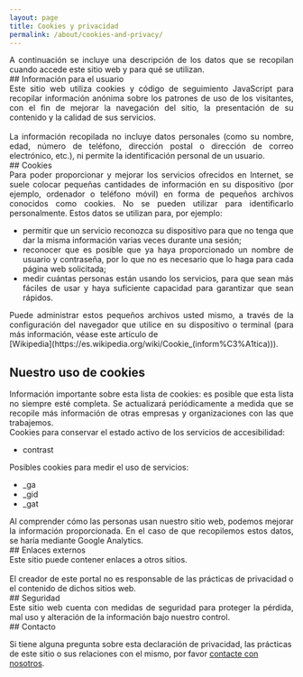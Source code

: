 ```yaml
---
layout: page
title: Cookies y privacidad
permalink: /about/cookies-and-privacy/
---
```

<div style="text-align: justify">
A continuación se incluye una descripción de los datos que se recopilan cuando accede este sitio web y para qué se utilizan.
</div>
## Información para el usuario
<div style="text-align: justify">
Este sitio web utiliza cookies y código de seguimiento JavaScript para recopilar información anónima sobre los patrones de uso de los visitantes, con el fin de mejorar la navegación del sitio, la presentación de su contenido y la calidad de sus servicios.
<br>
<br>
La información recopilada no incluye datos personales (como su nombre, edad, número de teléfono, dirección postal o dirección de correo electrónico, etc.), ni permite la identificación personal de un usuario.
</div>
## Cookies
<div style="text-align: justify">
Para poder proporcionar y mejorar los servicios ofrecidos en Internet, se suele colocar pequeñas cantidades de información en su dispositivo (por ejemplo, ordenador o teléfono móvil) en forma de pequeños archivos conocidos como cookies. No se pueden utilizar para identificarlo personalmente. Estos datos se utilizan para, por ejemplo:
</div>

- <div style="text-align: justify">permitir que un servicio reconozca su dispositivo para que no tenga que dar la misma información varias veces durante una sesión;</div>
- <div style="text-align: justify">reconocer que es posible que ya haya proporcionado un nombre de usuario y contraseña, por lo que no es necesario que lo haga para cada página web solicitada;</div>
- <div style="text-align: justify">medir cuántas personas están usando los servicios, para que sean más fáciles de usar y haya suficiente capacidad para garantizar que sean rápidos.</div>
<div style="text-align: justify">
Puede administrar estos pequeños archivos usted mismo, a través de la configuración del navegador que utilice en su dispositivo o terminal (para más información, véase este artículo de </div>[Wikipedia](https://es.wikipedia.org/wiki/Cookie_(inform%C3%A1tica))).

## Nuestro uso de cookies
<div style="text-align: justify">  
Información importante sobre esta lista de cookies: es posible que esta lista no siempre esté completa. Se actualizará periódicamente a medida que se recopile más información de otras empresas y organizaciones con las que trabajemos.
</div>
Cookies para conservar el estado activo de los servicios de accesibilidad:

- contrast

Posibles cookies para medir el uso de servicios:

- _ga
- _gid
- _gat

<div style="text-align: justify"> 
Al comprender cómo las personas usan nuestro sitio web, podemos mejorar la información proporcionada. En el caso de que recopilemos estos datos, se haría mediante Google Analytics.
</div>
## Enlaces externos
<div style="text-align: justify">  
Este sitio puede contener enlaces a otros sitios.
<br>
<br>
El creador de este portal no es responsable de las prácticas de privacidad o el contenido de dichos sitios web.
</div>
## Seguridad
<div style="text-align: justify">  
Este sitio web cuenta con medidas de seguridad para proteger la pérdida, mal uso y alteración de la información bajo nuestro control.
</div>
## Contacto
 
Si tiene alguna pregunta sobre esta declaración de privacidad, las prácticas de este sitio o sus relaciones con el mismo, por favor [contacte con nosotros](mailto:{{site.email_contacts.functional}}).

